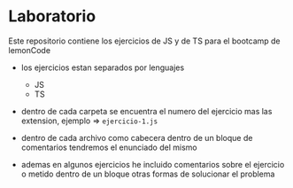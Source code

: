 # Laboratorio

Este repositorio contiene los ejercicios de JS y de TS para el bootcamp de lemonCode

- los ejercicios estan separados por lenguajes
  - JS
  - TS
- dentro de cada carpeta se encuentra el numero del ejercicio mas las extension, ejemplo => `ejercicio-1.js`
- dentro de cada archivo como cabecera dentro de un bloque de comentarios tendremos el enunciado del mismo

- ademas en algunos ejercicios he incluido comentarios sobre el ejercicio o metido dentro de un bloque otras formas de solucionar el problema